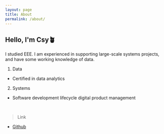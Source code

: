```yaml
---
layout: page
title: About
permalink: /about/
---
```


## Hello, I'm Csy🪴
I studied EEE. I am experienced in supporting large-scale systems projects, and have some working knowledge of data.
1. Data
- Certified in data analytics

2. Systems
- Software development lifecycle digital product management

<br/>

> Link

- [Github](https://github.com/cshiyun)

<br/>
<br/>






